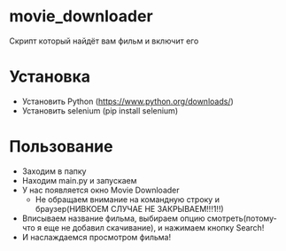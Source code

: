 # movie_downloader
Скрипт который найдёт вам фильм и включит его
# Установка
* Установить Python (https://www.python.org/downloads/)
* Установить selenium (pip install selenium)
# Пользование
* Заходим в папку
* Находим main.py и запускаем
* У нас появляется окно Movie Downloader
  * Не обращаем внимание на командную строку и браузер(НИВКОЕМ СЛУЧАЕ НЕ ЗАКРЫВАЕМ!!!1!!)
* Вписываем название фильма, выбираем опцию смотреть(потому-что я еще не добавил скачивание), и нажимаем кнопку Search!
* И наслаждаемся просмотром фильма!
